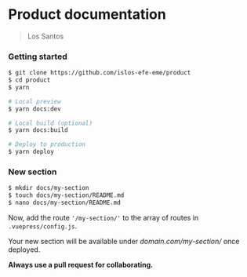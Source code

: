 # Product documentation

> Los Santos

### Getting started

```sh
$ git clone https://github.com/islos-efe-eme/product
$ cd product
$ yarn

# Local preview
$ yarn docs:dev

# Local build (optional)
$ yarn docs:build

# Deploy to production
$ yarn deploy
```

### New section

```sh
$ mkdir docs/my-section
$ touch docs/my-section/README.md
$ nano docs/my-section/README.md
```

Now, add the route `'/my-section/'` to the array of routes in `.vuepress/config.js`.

Your new section will be available under _domain.com/my-section/_ once deployed. 

**Always use a pull request for collaborating.**
